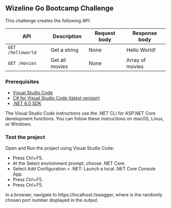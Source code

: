 <h2>Wizeline Go Bootcamp Challenge</h2>
  
This challenge creates the following API:

| API      | Description | Request body      | Response body |
| ----------- | ----------- | ----------- | ----------- |
| ```GET /helloworld```      | Get a string       | None      | Hello World!       |
| ```GET /movies```   | Get all movies        | None      | Array of movies       |
  
<h3>Prerequisites</h3>

- [Visual Studio Code](https://code.visualstudio.com/download)
- [C# for Visual Studio Code (latest version)](https://marketplace.visualstudio.com/items?itemName=ms-dotnettools.csharp)
- [.NET 6.0 SDK](https://dotnet.microsoft.com/download/dotnet/6.0)

The Visual Studio Code instructions use the .NET CLI for ASP.NET Core development functions. You can follow these instructions on macOS, Linux, or Windows.

<h3>Test the project</h3>

Open and Run the project using Visual Studio Code:

- Press Ctrl+F5.
- At the Select environment prompt, choose .NET Core.
- Select Add Configuration > .NET: Launch a local .NET Core Console App.
- Press Ctrl+F5.
- Press Ctrl+F5.

In a browser, navigate to https://localhost:<port>/swagger, where <port> is the randomly chosen port number displayed in the output.
